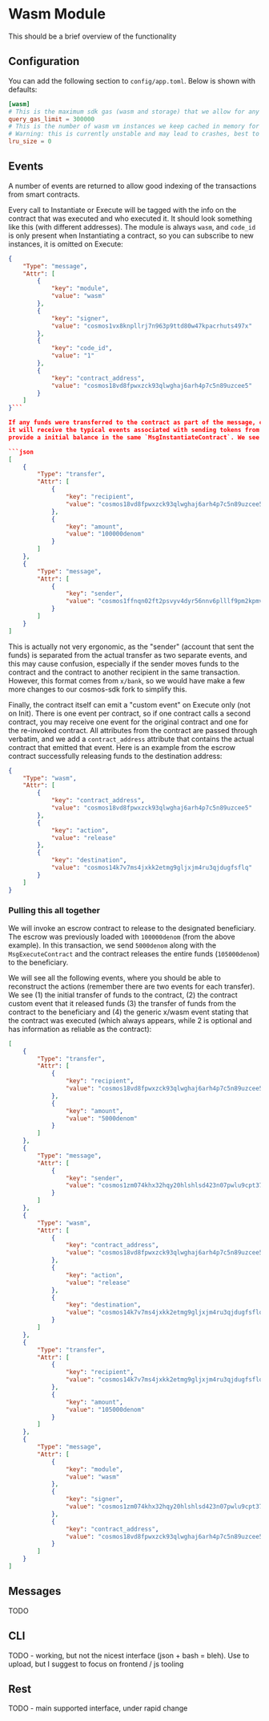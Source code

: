 # Wasm Module

This should be a brief overview of the functionality

## Configuration

You can add the following section to `config/app.toml`. Below is shown with defaults:

```toml
[wasm]
# This is the maximum sdk gas (wasm and storage) that we allow for any x/wasm "smart" queries
query_gas_limit = 300000
# This is the number of wasm vm instances we keep cached in memory for speed-up
# Warning: this is currently unstable and may lead to crashes, best to keep for 0 unless testing locally
lru_size = 0
```

## Events

A number of events are returned to allow good indexing of the transactions from smart contracts.

Every call to Instantiate or Execute will be tagged with the info on the contract that was executed and who executed it.
It should look something like this (with different addresses). The module is always `wasm`, and `code_id` is only present
when Instantiating a contract, so you can subscribe to new instances, it is omitted on Execute:

```json
{
    "Type": "message",
    "Attr": [
        {
            "key": "module",
            "value": "wasm"
        },
        {
            "key": "signer",
            "value": "cosmos1vx8knpllrj7n963p9ttd80w47kpacrhuts497x"
        },
        {
            "key": "code_id",
            "value": "1"
        },
        {
            "key": "contract_address",
            "value": "cosmos18vd8fpwxzck93qlwghaj6arh4p7c5n89uzcee5"
        }
    ]
}```

If any funds were transferred to the contract as part of the message, or if the contract released funds as part of it's executions,
it will receive the typical events associated with sending tokens from bank. In this case, we instantiate the contract and
provide a initial balance in the same `MsgInstantiateContract`. We see the following events in addition to the above one:

```json
[
    {
        "Type": "transfer",
        "Attr": [
            {
                "key": "recipient",
                "value": "cosmos18vd8fpwxzck93qlwghaj6arh4p7c5n89uzcee5"
            },
            {
                "key": "amount",
                "value": "100000denom"
            }
        ]
    },
    {
        "Type": "message",
        "Attr": [
            {
                "key": "sender",
                "value": "cosmos1ffnqn02ft2psvyv4dyr56nnv6plllf9pm2kpmv"
            }
        ]
    }
]
```

This is actually not very ergonomic, as the "sender" (account that sent the funds) is separated from the actual transfer as two separate
events, and this may cause confusion, especially if the sender moves funds to the contract and the contract to another recipient in the
same transaction. However, this format comes from `x/bank`, so we would have make a few more changes to our cosmos-sdk fork to simplify this.

Finally, the contract itself can emit a "custom event" on Execute only (not on Init).
There is one event per contract, so if one contract calls a second contract, you may receive
one event for the original contract and one for the re-invoked contract. All attributes from the contract are passed through verbatim,
and we add a `contract_address` attribute that contains the actual contract that emitted that event.
Here is an example from the escrow contract successfully releasing funds to the destination address:

```json
{
    "Type": "wasm",
    "Attr": [
        {
            "key": "contract_address",
            "value": "cosmos18vd8fpwxzck93qlwghaj6arh4p7c5n89uzcee5"
        },
        {
            "key": "action",
            "value": "release"
        },
        {
            "key": "destination",
            "value": "cosmos14k7v7ms4jxkk2etmg9gljxjm4ru3qjdugfsflq"
        }
    ]
}
```

### Pulling this all together

We will invoke an escrow contract to release to the designated beneficiary.
The escrow was previously loaded with `100000denom` (from the above example).
In this transaction, we send `5000denom` along with the `MsgExecuteContract`
and the contract releases the entire funds (`105000denom`) to the beneficiary.

We will see all the following events, where you should be able to reconstruct the actions
(remember there are two events for each transfer). We see (1) the initial transfer of funds
to the contract, (2) the contract custom event that it released funds (3) the transfer of funds
from the contract to the beneficiary and (4) the generic x/wasm event stating that the contract
was executed (which always appears, while 2 is optional and has information as reliable as the contract):

```json
[
    {
        "Type": "transfer",
        "Attr": [
            {
                "key": "recipient",
                "value": "cosmos18vd8fpwxzck93qlwghaj6arh4p7c5n89uzcee5"
            },
            {
                "key": "amount",
                "value": "5000denom"
            }
        ]
    },
    {
        "Type": "message",
        "Attr": [
            {
                "key": "sender",
                "value": "cosmos1zm074khx32hqy20hlshlsd423n07pwlu9cpt37"
            }
        ]
    },
    {
        "Type": "wasm",
        "Attr": [
            {
                "key": "contract_address",
                "value": "cosmos18vd8fpwxzck93qlwghaj6arh4p7c5n89uzcee5"
            },
            {
                "key": "action",
                "value": "release"
            },
            {
                "key": "destination",
                "value": "cosmos14k7v7ms4jxkk2etmg9gljxjm4ru3qjdugfsflq"
            }
        ]
    },
    {
        "Type": "transfer",
        "Attr": [
            {
                "key": "recipient",
                "value": "cosmos14k7v7ms4jxkk2etmg9gljxjm4ru3qjdugfsflq"
            },
            {
                "key": "amount",
                "value": "105000denom"
            }
        ]
    },
    {
        "Type": "message",
        "Attr": [
            {
                "key": "module",
                "value": "wasm"
            },
            {
                "key": "signer",
                "value": "cosmos1zm074khx32hqy20hlshlsd423n07pwlu9cpt37"
            },
            {
                "key": "contract_address",
                "value": "cosmos18vd8fpwxzck93qlwghaj6arh4p7c5n89uzcee5"
            }
        ]
    }
]
```

## Messages

TODO

## CLI

TODO - working, but not the nicest interface (json + bash = bleh). Use to upload, but I suggest to focus on frontend / js tooling

## Rest

TODO - main supported interface, under rapid change
